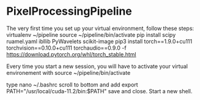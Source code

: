 # PixelProcessingPipeline

The very first time you set up your virtual environment, follow these steps:
    virtualenv ~/pipeline
    source ~/pipeline/bin/activate
    pip install scipy ruamel.yaml ibllib PyWavelets scikit-image
    pip3 install torch==1.9.0+cu111 torchvision==0.10.0+cu111 torchaudio==0.9.0 -f https://download.pytorch.org/whl/torch_stable.html

Every time you start a new session, you will have to activate your virtual environement with
    source ~/pipeline/bin/activate
    
    
type
    nano ~/.bashrc
scroll to bottom and add
    export PATH="/usr/local/cuda-11.2/bin:$PATH"
save and close. Start a new shell.

